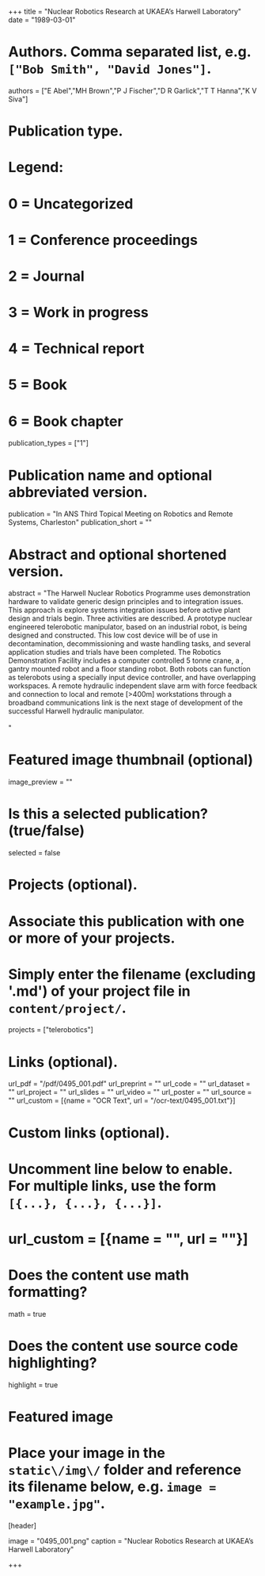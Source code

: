 +++
title = "Nuclear Robotics Research at UKAEA’s Harwell Laboratory" 
date = "1989-03-01"

# Authors. Comma separated list, e.g. `["Bob Smith", "David Jones"]`.
authors = ["E Abel","MH Brown","P J Fischer","D R Garlick","T T Hanna","K V Siva"]

# Publication type.
# Legend:
# 0 = Uncategorized
# 1 = Conference proceedings
# 2 = Journal
# 3 = Work in progress
# 4 = Technical report
# 5 = Book
# 6 = Book chapter
publication_types = ["1"]

# Publication name and optional abbreviated version.
publication = "In ANS Third Topical Meeting on Robotics and Remote Systems, Charleston"
publication_short = ""

# Abstract and optional shortened version.
abstract = "The Harwell Nuclear Robotics Programme uses demonstration hardware to validate generic design principles and to integration issues. This approach is explore systems integration issues before active plant design and trials begin. Three activities are described. A  prototype nuclear engineered telerobotic manipulator, based on an industrial robot, is being designed and constructed. This low cost device will be of use in decontamination, decommissioning and waste handling tasks, and several application studies and trials have been completed. The Robotics Demonstration Facility includes a computer controlled 5 tonne crane, a , gantry mounted robot and a floor standing robot. Both robots can function as telerobots using a specially input device controller, and have  overlapping workspaces. A remote hydraulic independent slave arm with force feedback  and connection to local and remote [>400m] workstations through a broadband communications link is the next stage of development of the successful Harwell hydraulic manipulator. <br><br>"

# Featured image thumbnail (optional)
image_preview = ""

# Is this a selected publication? (true/false)
selected = false

# Projects (optional).
#   Associate this publication with one or more of your projects.
#   Simply enter the filename (excluding '.md') of your project file in `content/project/`.
projects = ["telerobotics"]

# Links \(optional\).

url_pdf = "/pdf/0495_001.pdf"
url_preprint = ""
url_code = ""
url_dataset = ""
url_project = ""
url_slides = ""
url_video = ""
url_poster = ""
url_source = ""
url_custom = [{name = "OCR Text", url = "/ocr-text/0495_001.txt"}] 

# Custom links (optional).
#   Uncomment line below to enable. For multiple links, use the form `[{...}, {...}, {...}]`.
# url_custom = [{name = "", url = ""}]

# Does the content use math formatting?
math = true

# Does the content use source code highlighting?
highlight = true

# Featured image
# Place your image in the `static\/img\/` folder and reference its filename below, e.g. `image = "example.jpg"`.
[header]

image = "0495_001.png"
caption = "Nuclear Robotics Research at UKAEA’s Harwell Laboratory"

+++
